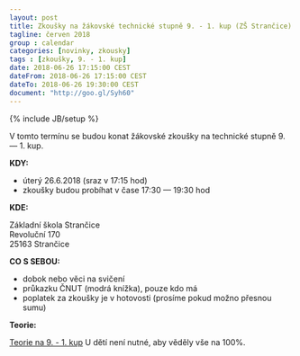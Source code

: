 ```yaml
---
layout: post
title: Zkoušky na žákovské technické stupně 9. - 1. kup (ZŠ Strančice)
tagline: červen 2018
group : calendar
categories: [novinky, zkousky]
tags : [zkoušky, 9. - 1. kup]
date: 2018-06-26 17:15:00 CEST
dateFrom: 2018-06-26 17:15:00 CEST
dateTo: 2018-06-26 19:30:00 CEST
document: "http://goo.gl/Syh60"
---
```

{% include JB/setup %}

V tomto termínu se budou konat žákovské zkoušky na technické stupně 9. &mdash; 1. kup.

**KDY:**

- úterý 26.6.2018 (sraz v 17:15 hod)
- zkoušky budou probíhat v čase 17:30 &mdash; 19:30 hod

**KDE:**

Základní škola Strančice   
Revoluční 170   
25163 Strančice   

**CO S SEBOU:**

- dobok nebo věci na svičení
- průkazku ČNUT (modrá knížka), pouze kdo má
- poplatek za zkoušky je v hotovosti (prosíme pokud možno přesnou sumu)

**Teorie:**

<a href="{{page.document}}" class="btn btn-success" target="_blank" title="Teorie na 9. - 1. kup">Teorie na 9. - 1. kup</a>
U dětí není nutné, aby věděly vše na 100%.
